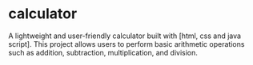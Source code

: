 # calculator
A lightweight and user-friendly calculator built with [html, css and java script]. This project allows users to perform basic arithmetic operations such as addition, subtraction, multiplication, and division.
